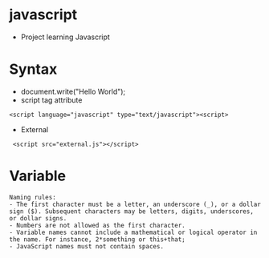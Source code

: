 # javascript
- Project learning Javascript

# Syntax
- document.write("Hello World");
- script tag attribute
```
<script language="javascript" type="text/javascript"><script> 
```
- External
```
 <script src="external.js"></script>
```

# Variable
```
Naming rules:
- The first character must be a letter, an underscore (_), or a dollar sign ($). Subsequent characters may be letters, digits, underscores, or dollar signs.
- Numbers are not allowed as the first character.
- Variable names cannot include a mathematical or logical operator in the name. For instance, 2*something or this+that;
- JavaScript names must not contain spaces.
```
